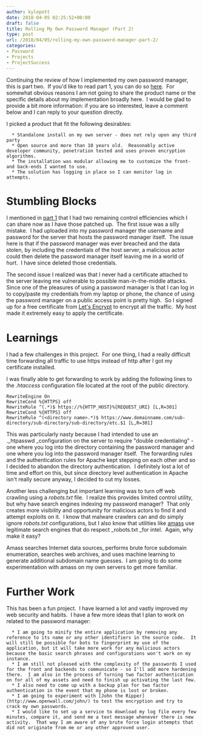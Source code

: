 ```yaml
---
author: kylepott
date: 2018-04-05 02:25:52+00:00
draft: false
title: Rolling My Own Password Manager (Part 2)
type: post
url: /2018/04/05/rolling-my-own-password-manager-part-2/
categories:
- Password
- Projects
- ProjectSuccess
---
```


Continuing the review of how I implemented my own password manager, this is part two.  If you'd like to read part 1, you can do so [here](https://technicalagain.com/2018/03/31/rolling-my-own-proper-password-manager/).  For somewhat obvious reasons I am not going to share the product name or the specific details about my implementation broadly here.  I would be glad to provide a bit more information: if you are so interested, leave a comment below and I can reply to your question directly.

I picked a product that fit the following desirables:



 	  * Standalone install on my own server - does not rely upon any third party
 	  * Open source and more than 10 years old.  Reasonably active developer community, penetration tested and uses proven encryption algorithms.
 	  * The installation was modular allowing me to customize the front- and back-ends I wanted to use.
 	  * The solution has logging in place so I can monitor log in attempts.



# Stumbling Blocks


I mentioned in [part 1](https://technicalagain.com/2018/03/31/rolling-my-own-proper-password-manager/) that I had two remaining control efficiencies which I can share now as I have those patched up.  The first issue was a silly mistake.  I had uploaded into my password manager the username and password for the server that hosts the password manager itself.  The issue here is that if the password manager was ever breached and the data stolen, by including the credentials of the host server, a malicious actor could then delete the password manager itself leaving me in a world of hurt.  I have since deleted those credentials.

The second issue I realized was that I never had a certificate attached to the server leaving me vulnerable to possible man-in-the-middle attacks.  Since one of the pleasures of using a password manager is that I can log in to copy/paste my credentials from my laptop or phone, the chance of using the password manager on a public access point is pretty high.  So I signed up for a free certificate from [Let's Encrypt](https://letsencrypt.org/) to encrypt all the traffic.  My host made it extremely easy to apply the certificate.


# **Learnings**


I had a few challenges in this project.  For one thing, I had a really difficult time forwarding all traffic to use https instead of http after I got my certificate installed.

I was finally able to get forwarding to work by adding the following lines to the _.htaccess_ configuration file located at the root of the public directory.

    
    RewriteEngine On
    RewriteCond %{HTTPS} off
    RewriteRule ^(.*)$ https://%{HTTP_HOST}%{REQUEST_URI} [L,R=301]
    RewriteCond %{HTTPS} off
    RewriteRule ^(<directory name>.*)$ https://www.domainname.com/sub-directory/sub-directory/sub-directory/etc.$1 [L,R=301]


This was particularly nasty because I had intended to use an ._htpasswd _configuration on the server to require "double credentialing" - one where you log into the directory containing the password manager and one where you log into the password manager itself.  The forwarding rules and the authentication rules for Apache kept stepping on each other and so I decided to abandon the directory authentication.  I definitely lost a lot of time and effort on this, but since directory level authentication in Apache isn't really secure anyway, I decided to cut my losses.

Another less challenging but important learning was to turn off web crawling using a _robots.txt_ file.  I realize this provides limited control utility, but why have search engines indexing my password manager?  That only creates more visibility and opportunity for malicious actors to find it and attempt exploits on it.  I know that malware crawlers can and do simply ignore _robots.txt_ configurations, but I also know that utilities like [amass](https://github.com/caffix/amass) use legitimate search engines that do respect _robots.txt _for intel.  Again, why make it easy?

Amass searches Internet data sources, performs brute force subdomain enumeration, searches web archives, and uses machine learning to generate additional subdomain name guesses.  I am going to do some experimentation with amass on my own servers to get more familiar.


# Further Work


This has been a fun project.  I have learned a lot and vastly improved my web security and habits.  I have a few more ideas that I plan to work on related to the password manager:



 	  * I am going to minify the entire application by removing any reference to its name or any other identifiers in the source code.  It will still be possible for bots to fingerprint my use of the application, but it will take more work for any malicious actors because the basic search phrases and configurations won't work on my instance.
 	  * I am still not pleased with the complexity of the passwords I used for the front and backends to communicate - so I'll add more hardening there.  I am also in the process of turning two factor authentication on for all of my assets and need to finish up activating the last few.
 	  * I also need to come up with a backup plan for two factor authentication in the event that my phone is lost or broken.
 	  * I am going to experiment with [John the Ripper](http://www.openwall.com/john/) to test the encryption and try to crack my own passwords.
 	  * I would like to set up a service to download my log file every few minutes, compare it, and send me a text message whenever there is new activity.  That way I am aware of any brute force login attempts that did not originate from me or any other approved user.

